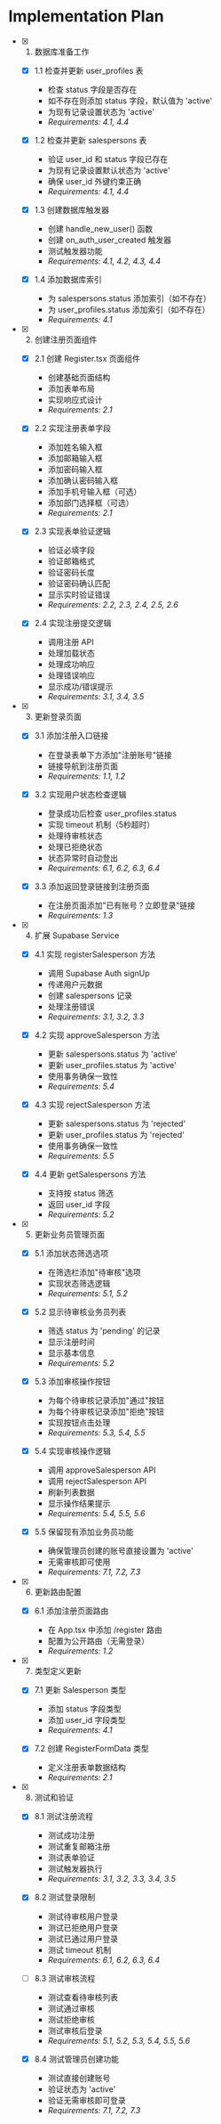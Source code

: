 # Implementation Plan

- [x] 1. 数据库准备工作


  - [x] 1.1 检查并更新 user_profiles 表


    - 检查 status 字段是否存在
    - 如不存在则添加 status 字段，默认值为 'active'
    - 为现有记录设置状态为 'active'
    - _Requirements: 4.1, 4.4_
  
  - [x] 1.2 检查并更新 salespersons 表


    - 验证 user_id 和 status 字段已存在
    - 为现有记录设置默认状态为 'active'
    - 确保 user_id 外键约束正确
    - _Requirements: 4.1, 4.4_
  
  - [x] 1.3 创建数据库触发器


    - 创建 handle_new_user() 函数
    - 创建 on_auth_user_created 触发器
    - 测试触发器功能
    - _Requirements: 4.1, 4.2, 4.3, 4.4_
  
  - [x] 1.4 添加数据库索引


    - 为 salespersons.status 添加索引（如不存在）
    - 为 user_profiles.status 添加索引（如不存在）
    - _Requirements: 4.1_

- [x] 2. 创建注册页面组件

  - [x] 2.1 创建 Register.tsx 页面组件


    - 创建基础页面结构
    - 添加表单布局
    - 实现响应式设计
    - _Requirements: 2.1_
  
  - [x] 2.2 实现注册表单字段

    - 添加姓名输入框
    - 添加邮箱输入框
    - 添加密码输入框
    - 添加确认密码输入框
    - 添加手机号输入框（可选）
    - 添加部门选择框（可选）
    - _Requirements: 2.1_
  
  - [x] 2.3 实现表单验证逻辑

    - 验证必填字段
    - 验证邮箱格式
    - 验证密码长度
    - 验证密码确认匹配
    - 显示实时验证错误
    - _Requirements: 2.2, 2.3, 2.4, 2.5, 2.6_
  
  - [x] 2.4 实现注册提交逻辑

    - 调用注册 API
    - 处理加载状态
    - 处理成功响应
    - 处理错误响应
    - 显示成功/错误提示
    - _Requirements: 3.1, 3.4, 3.5_

- [x] 3. 更新登录页面

  - [x] 3.1 添加注册入口链接


    - 在登录表单下方添加"注册账号"链接
    - 链接导航到注册页面
    - _Requirements: 1.1, 1.2_
  
  - [x] 3.2 实现用户状态检查逻辑


    - 登录成功后检查 user_profiles.status
    - 实现 timeout 机制（5秒超时）
    - 处理待审核状态
    - 处理已拒绝状态
    - 状态异常时自动登出
    - _Requirements: 6.1, 6.2, 6.3, 6.4_
  
  - [x] 3.3 添加返回登录链接到注册页面

    - 在注册页面添加"已有账号？立即登录"链接
    - _Requirements: 1.3_

- [x] 4. 扩展 Supabase Service

  - [x] 4.1 实现 registerSalesperson 方法


    - 调用 Supabase Auth signUp
    - 传递用户元数据
    - 创建 salespersons 记录
    - 处理注册错误
    - _Requirements: 3.1, 3.2, 3.3_
  
  - [x] 4.2 实现 approveSalesperson 方法

    - 更新 salespersons.status 为 'active'
    - 更新 user_profiles.status 为 'active'
    - 使用事务确保一致性
    - _Requirements: 5.4_
  
  - [x] 4.3 实现 rejectSalesperson 方法

    - 更新 salespersons.status 为 'rejected'
    - 更新 user_profiles.status 为 'rejected'
    - 使用事务确保一致性
    - _Requirements: 5.5_
  
  - [x] 4.4 更新 getSalespersons 方法

    - 支持按 status 筛选
    - 返回 user_id 字段
    - _Requirements: 5.2_

- [x] 5. 更新业务员管理页面

  - [x] 5.1 添加状态筛选选项


    - 在筛选栏添加"待审核"选项
    - 实现状态筛选逻辑
    - _Requirements: 5.1, 5.2_
  
  - [x] 5.2 显示待审核业务员列表

    - 筛选 status 为 'pending' 的记录
    - 显示注册时间
    - 显示基本信息
    - _Requirements: 5.2_
  
  - [x] 5.3 添加审核操作按钮


    - 为每个待审核记录添加"通过"按钮
    - 为每个待审核记录添加"拒绝"按钮
    - 实现按钮点击处理
    - _Requirements: 5.3, 5.4, 5.5_
  
  - [x] 5.4 实现审核操作逻辑


    - 调用 approveSalesperson API
    - 调用 rejectSalesperson API
    - 刷新列表数据
    - 显示操作结果提示
    - _Requirements: 5.4, 5.5, 5.6_
  
  - [x] 5.5 保留现有添加业务员功能

    - 确保管理员创建的账号直接设置为 'active'
    - 无需审核即可使用
    - _Requirements: 7.1, 7.2, 7.3_

- [x] 6. 更新路由配置


  - [x] 6.1 添加注册页面路由


    - 在 App.tsx 中添加 /register 路由
    - 配置为公开路由（无需登录）
    - _Requirements: 1.2_

- [x] 7. 类型定义更新


  - [x] 7.1 更新 Salesperson 类型

    - 添加 status 字段类型
    - 添加 user_id 字段类型
    - _Requirements: 4.1_
  
  - [x] 7.2 创建 RegisterFormData 类型

    - 定义注册表单数据结构
    - _Requirements: 2.1_

- [x] 8. 测试和验证


  - [x] 8.1 测试注册流程

    - 测试成功注册
    - 测试重复邮箱注册
    - 测试表单验证
    - 测试触发器执行
    - _Requirements: 3.1, 3.2, 3.3, 3.4, 3.5_
  

  - [x] 8.2 测试登录限制

    - 测试待审核用户登录
    - 测试已拒绝用户登录
    - 测试已通过用户登录
    - 测试 timeout 机制
    - _Requirements: 6.1, 6.2, 6.3, 6.4_

  

  - [ ] 8.3 测试审核流程
    - 测试查看待审核列表
    - 测试通过审核
    - 测试拒绝审核
    - 测试审核后登录
    - _Requirements: 5.1, 5.2, 5.3, 5.4, 5.5, 5.6_
  
  - [x] 8.4 测试管理员创建功能


    - 测试直接创建账号
    - 验证状态为 'active'
    - 验证无需审核即可登录
    - _Requirements: 7.1, 7.2, 7.3_
